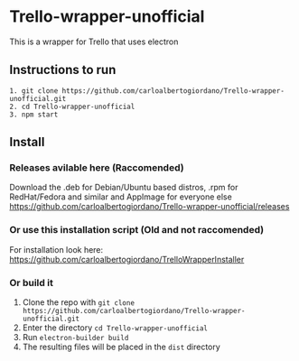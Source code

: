 # Trello-wrapper-unofficial
This is a wrapper for Trello that uses electron

## Instructions to run
```
1. git clone https://github.com/carloalbertogiordano/Trello-wrapper-unofficial.git
2. cd Trello-wrapper-unofficial
3. npm start
```

## Install

### Releases avilable here (Raccomended)
Download the .deb for Debian/Ubuntu based distros, .rpm for RedHat/Fedora and similar and AppImage for everyone else
https://github.com/carloalbertogiordano/Trello-wrapper-unofficial/releases

### Or use this installation script (Old and not raccomended)
For installation look here: https://github.com/carloalbertogiordano/TrelloWrapperInstaller

### Or build it
1. Clone the repo with ```git clone https://github.com/carloalbertogiordano/Trello-wrapper-unofficial.git```
2. Enter the directory ```cd Trello-wrapper-unofficial```
3. Run ```electron-builder build```
4. The resulting files will be placed in the ``dist`` directory
